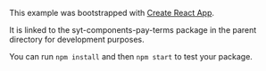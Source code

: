 This example was bootstrapped with [Create React App](https://github.com/facebook/create-react-app).

It is linked to the syt-components-pay-terms package in the parent directory for development purposes.

You can run `npm install` and then `npm start` to test your package.
